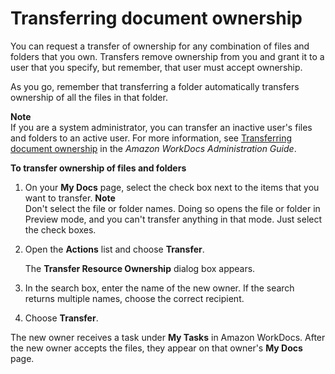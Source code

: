 # Transferring document ownership<a name="transfer_owner"></a>

You can request a transfer of ownership for any combination of files and folders that you own\. Transfers remove ownership from you and grant it to a user that you specify, but remember, that user must accept ownership\.

As you go, remember that transferring a folder automatically transfers ownership of all the files in that folder\.

**Note**  
If you are a system administrator, you can transfer an inactive user's files and folders to an active user\. For more information, see [Transferring document ownership](https://docs.aws.amazon.com/workdocs/latest/adminguide/transfer-docs.html) in the *Amazon WorkDocs Administration Guide*\.

**To transfer ownership of files and folders**

1. On your **My Docs** page, select the check box next to the items that you want to transfer\.
**Note**  
Don't select the file or folder names\. Doing so opens the file or folder in Preview mode, and you can't transfer anything in that mode\. Just select the check boxes\.

1. Open the **Actions** list and choose **Transfer**\.

   The **Transfer Resource Ownership** dialog box appears\.

1. In the search box, enter the name of the new owner\. If the search returns multiple names, choose the correct recipient\.

1. Choose **Transfer**\.

The new owner receives a task under **My Tasks** in Amazon WorkDocs\. After the new owner accepts the files, they appear on that owner's **My Docs** page\.
